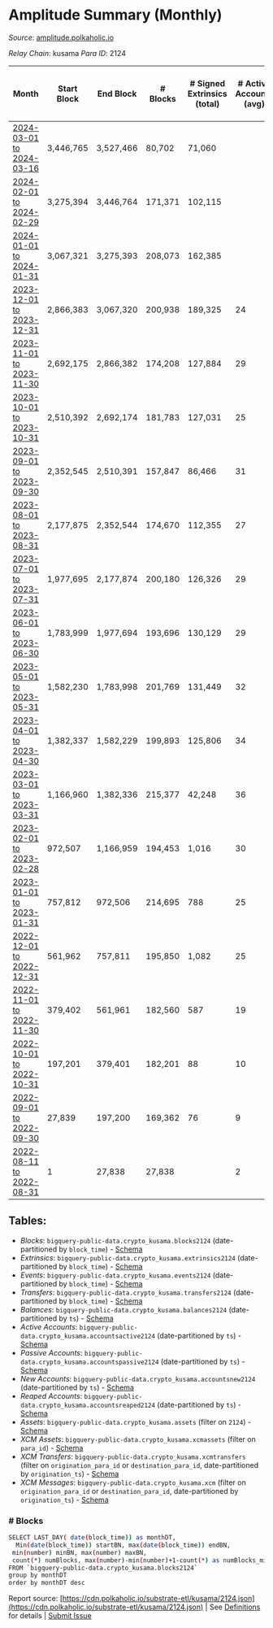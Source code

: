# Amplitude Summary (Monthly)

_Source_: [amplitude.polkaholic.io](https://amplitude.polkaholic.io)

*Relay Chain*: kusama
*Para ID*: 2124



| Month | Start Block | End Block | # Blocks | # Signed Extrinsics (total) | # Active Accounts (avg) | # Addresses with Balances (max) | Issues |
| ----- | ----------- | --------- | -------- | --------------------------- | ----------------------- | ------------------------------- | ------ |
| [2024-03-01 to 2024-03-16](/kusama/2124-amplitude/2024-03-31.md) | 3,446,765 | 3,527,466 | 80,702 | 71,060 |  | 2,727 | -   |   
| [2024-02-01 to 2024-02-29](/kusama/2124-amplitude/2024-02-29.md) | 3,275,394 | 3,446,764 | 171,371 | 102,115 |  | 2,726 | -   |   
| [2024-01-01 to 2024-01-31](/kusama/2124-amplitude/2024-01-31.md) | 3,067,321 | 3,275,393 | 208,073 | 162,385 |  | 2,720 | -   |   
| [2023-12-01 to 2023-12-31](/kusama/2124-amplitude/2023-12-31.md) | 2,866,383 | 3,067,320 | 200,938 | 189,325 | 24 | 2,637 | -   |   
| [2023-11-01 to 2023-11-30](/kusama/2124-amplitude/2023-11-30.md) | 2,692,175 | 2,866,382 | 174,208 | 127,884 | 29 | 2,627 | -   |   
| [2023-10-01 to 2023-10-31](/kusama/2124-amplitude/2023-10-31.md) | 2,510,392 | 2,692,174 | 181,783 | 127,031 | 25 | 2,620 | -   |   
| [2023-09-01 to 2023-09-30](/kusama/2124-amplitude/2023-09-30.md) | 2,352,545 | 2,510,391 | 157,847 | 86,466 | 31 | 2,610 | -   |   
| [2023-08-01 to 2023-08-31](/kusama/2124-amplitude/2023-08-31.md) | 2,177,875 | 2,352,544 | 174,670 | 112,355 | 27 | 975 | -   |   
| [2023-07-01 to 2023-07-31](/kusama/2124-amplitude/2023-07-31.md) | 1,977,695 | 2,177,874 | 200,180 | 126,326 | 29 | 972 | -   |   
| [2023-06-01 to 2023-06-30](/kusama/2124-amplitude/2023-06-30.md) | 1,783,999 | 1,977,694 | 193,696 | 130,129 | 29 | 971 | -   |   
| [2023-05-01 to 2023-05-31](/kusama/2124-amplitude/2023-05-31.md) | 1,582,230 | 1,783,998 | 201,769 | 131,449 | 32 | 968 | -   |   
| [2023-04-01 to 2023-04-30](/kusama/2124-amplitude/2023-04-30.md) | 1,382,337 | 1,582,229 | 199,893 | 125,806 | 34 | 967 | -   |   
| [2023-03-01 to 2023-03-31](/kusama/2124-amplitude/2023-03-31.md) | 1,166,960 | 1,382,336 | 215,377 | 42,248 | 36 | 953 | -   |   
| [2023-02-01 to 2023-02-28](/kusama/2124-amplitude/2023-02-28.md) | 972,507 | 1,166,959 | 194,453 | 1,016 | 30 | 923 | -   |   
| [2023-01-01 to 2023-01-31](/kusama/2124-amplitude/2023-01-31.md) | 757,812 | 972,506 | 214,695 | 788 | 25 | 727 | -   |   
| [2022-12-01 to 2022-12-31](/kusama/2124-amplitude/2022-12-31.md) | 561,962 | 757,811 | 195,850 | 1,082 | 25 | 727 | -   |   
| [2022-11-01 to 2022-11-30](/kusama/2124-amplitude/2022-11-30.md) | 379,402 | 561,961 | 182,560 | 587 | 19 | 709 | -   |   
| [2022-10-01 to 2022-10-31](/kusama/2124-amplitude/2022-10-31.md) | 197,201 | 379,401 | 182,201 | 88 | 10 | 674 | -   |   
| [2022-09-01 to 2022-09-30](/kusama/2124-amplitude/2022-09-30.md) | 27,839 | 197,200 | 169,362 | 76 | 9 | 674 | -   |   
| [2022-08-11 to 2022-08-31](/kusama/2124-amplitude/2022-08-31.md) | 1 | 27,838 | 27,838 |  | 2 | 6 | -   |   

## Tables:

* _Blocks_: `bigquery-public-data.crypto_kusama.blocks2124` (date-partitioned by `block_time`) - [Schema](/schema/balances.json)
* _Extrinsics_: `bigquery-public-data.crypto_kusama.extrinsics2124` (date-partitioned by `block_time`) - [Schema](/schema/extrinsics.json)
* _Events_: `bigquery-public-data.crypto_kusama.events2124` (date-partitioned by `block_time`) - [Schema](/schema/events.json)
* _Transfers_: `bigquery-public-data.crypto_kusama.transfers2124` (date-partitioned by `block_time`) - [Schema](/schema/transfers.json)
* _Balances_: `bigquery-public-data.crypto_kusama.balances2124` (date-partitioned by `ts`) - [Schema](/schema/balances.json)
* _Active Accounts_: `bigquery-public-data.crypto_kusama.accountsactive2124` (date-partitioned by `ts`) - [Schema](/schema/accountsactive.json)
* _Passive Accounts_: `bigquery-public-data.crypto_kusama.accountspassive2124` (date-partitioned by `ts`) - [Schema](/schema/accountspassive.json)
* _New Accounts_: `bigquery-public-data.crypto_kusama.accountsnew2124` (date-partitioned by `ts`) - [Schema](/schema/accountsnew.json)
* _Reaped Accounts_: `bigquery-public-data.crypto_kusama.accountsreaped2124` (date-partitioned by `ts`) - [Schema](/schema/accountsreaped.json)
* _Assets_: `bigquery-public-data.crypto_kusama.assets` (filter on `2124`) - [Schema](/schema/assets.json)
* _XCM Assets_: `bigquery-public-data.crypto_kusama.xcmassets` (filter on `para_id`) - [Schema](/schema/xcmassets.json)
* _XCM Transfers_: `bigquery-public-data.crypto_kusama.xcmtransfers` (filter on `origination_para_id` or `destination_para_id`, date-partitioned by `origination_ts`) - [Schema](/schema/xcmtransfers.json)
* _XCM Messages_: `bigquery-public-data.crypto_kusama.xcm` (filter on `origination_para_id` or `destination_para_id`, date-partitioned by `origination_ts`) - [Schema](/schema/xcm.json)

### # Blocks
```bash
SELECT LAST_DAY( date(block_time)) as monthDT,
  Min(date(block_time)) startBN, max(date(block_time)) endBN, 
 min(number) minBN, max(number) maxBN, 
 count(*) numBlocks, max(number)-min(number)+1-count(*) as numBlocks_missing 
FROM `bigquery-public-data.crypto_kusama.blocks2124` 
group by monthDT 
order by monthDT desc
```


Report source: [https://cdn.polkaholic.io/substrate-etl/kusama/2124.json](https://cdn.polkaholic.io/substrate-etl/kusama/2124.json) | See [Definitions](/DEFINITIONS.md) for details | [Submit Issue](https://github.com/colorfulnotion/substrate-etl/issues)
